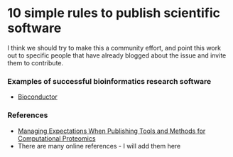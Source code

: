 # 10 simple rules to publish scientific software

I think we should try to make this a community effort, and point this work out to specific people that have already blogged about the issue and invite them to contribute. 


### Examples of successful bioinformatics research software
- [Bioconductor](http://bioconductor.org/)


### References
- [Managing Expectations When Publishing Tools and Methods for Computational Proteomics](http://pubs.acs.org/doi/abs/10.1021/pr501318d)
- There are many online references - I will add them here
